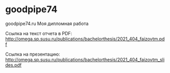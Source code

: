 # goodpipe74
goodpipe74.ru
Моя дипломная работа

Ссылка на текст отчета в PDF: http://omega.sp.susu.ru/publications/bachelorthesis/2021_404_faizovtm.pdf

Ссылка на презентацию: http://omega.sp.susu.ru/publications/bachelorthesis/2021_404_faizovtm_slides.pdf
